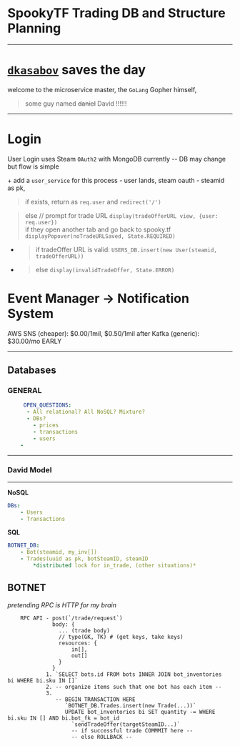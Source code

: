 # SpookyTF Trading DB and Structure Planning 

----

# [`dkasabov`](https://github.com/dkasabovn) saves the day
welcome to the microservice master, the `GoLang` Gopher himself, 

> some guy named ~~daniel~~ David !!!!!!

---

# Login 
User Login uses Steam `OAuth2` with MongoDB currently -- DB may change but flow is simple

\+ add a `user_service` for this process
    - user lands, steam oauth
	- steamid as pk, 
> if exists, 
	return as `req.user` and `redirect('/')`

> else 
>   // prompt for trade URL
> `display(tradeOfferURL view, {user: req.user})`   
> if they open another tab and go back to spooky.tf
	`displayPopover(noTradeURLSaved, State.REQUIRED)`  

-   > if tradeOffer URL is valid: 
	 `USERS_DB.insert(new User(steamid, tradeOfferURL))` 
-   > else 
	`display(invalidTradeOffer, State.ERROR)`
# Event Manager -> Notification System 

AWS SNS (cheaper): $0.00/1mil, $0.50/1mil after
Kafka   (generic): $30.00/mo EARLY

---

## Databases

### GENERAL
```yml
     OPEN_QUESTIONS:
      - All relational? All NoSQL? Mixture?
      - DBs?
	    - prices
	    - transactions
	    - users
	- 
```

---

### **David Model**

---

**NoSQL**
```yml
DBs:
	- Users
	- Transactions  
```

**SQL**
```yml
BOTNET_DB:
	- Bot(steamid, my_inv[])
	- Trades(uuid as pk, botSteamID, steamID
		*distributed lock for in_trade, (other situations)*  
```

## BOTNET 
_pretending RPC is HTTP for my brain_
```
	RPC API - post(`/trade/request`) 
		      body: {
				... (trade body)
				// type(GK, TK) # (get keys, take keys)
				resources: {
					in[],
					out[]
				}
			  }
			1. `SELECT bots.id FROM bots INNER JOIN bot_inventories  bi WHERE bi.sku IN []`
			2. -- organize items such that one bot has each item --
			3. 
			   -- BEGIN TRANSACTION HERE 
				  `BOTNET_DB.Trades.insert(new Trade(...))`
			      UPDATE bot_inventories bi SET quantity -= WHERE bi.sku IN [] AND bi.bot_fk = bot_id
				    `sendTradeOffer(targetSteamID...)`
					-- if successful trade COMMMIT here -- 
					-- else ROLLBACK -- 
```				
			   
				